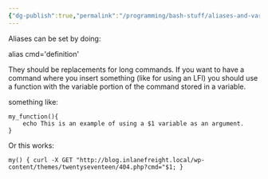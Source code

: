 ```yaml
---
{"dg-publish":true,"permalink":"/programming/bash-stuff/aliases-and-variables/"}
---
```



Aliases can be set by doing:

alias cmd='definition'

They should be replacements for long commands. If you want to have a command where you insert something (like for using an LFI) you should use a function with the variable portion of the command stored in a variable.

something like:
```
my_function(){
	echo This is an example of using a $1 variable as an argument.
}
```

Or this works:

`my() { curl -X GET "http://blog.inlanefreight.local/wp-content/themes/twentyseventeen/404.php?cmd="$1; }`
